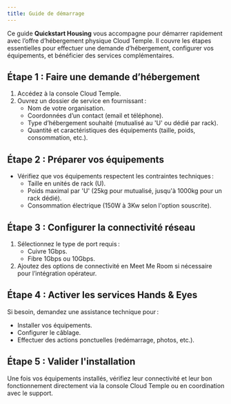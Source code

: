 ```yaml
---
title: Guide de démarrage
---
```



Ce guide **Quickstart Housing** vous accompagne pour démarrer rapidement avec l’offre d’hébergement physique Cloud Temple. Il couvre les étapes essentielles pour effectuer une demande d’hébergement, configurer vos équipements, et bénéficier des services complémentaires.

## Étape 1 : Faire une demande d’hébergement

1. Accédez à la console Cloud Temple.
2. Ouvrez un dossier de service en fournissant :
   - Nom de votre organisation.
   - Coordonnées d’un contact (email et téléphone).
   - Type d’hébergement souhaité (mutualisé au 'U' ou dédié par rack).
   - Quantité et caractéristiques des équipements (taille, poids, consommation, etc.).

## Étape 2 : Préparer vos équipements

- Vérifiez que vos équipements respectent les contraintes techniques :
  - Taille en unités de rack (U).
  - Poids maximal par 'U' (25kg pour mutualisé, jusqu'à 1000kg pour un rack dédié).
  - Consommation électrique (150W à 3Kw selon l'option souscrite).

## Étape 3 : Configurer la connectivité réseau

1. Sélectionnez le type de port requis :
   - Cuivre 1Gbps.
   - Fibre 1Gbps ou 10Gbps.
2. Ajoutez des options de connectivité en Meet Me Room si nécessaire pour l’intégration opérateur.

## Étape 4 : Activer les services Hands & Eyes

Si besoin, demandez une assistance technique pour :
- Installer vos équipements.
- Configurer le câblage.
- Effectuer des actions ponctuelles (redémarrage, photos, etc.).

## Étape 5 : Valider l'installation

Une fois vos équipements installés, vérifiez leur connectivité et leur bon fonctionnement directement via la console Cloud Temple ou en coordination avec le support.